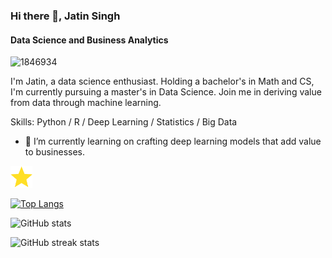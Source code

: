### Hi there 👋, Jatin Singh
#### Data Science and Business Analytics 
![1846934](https://github.com/JatinSingh007/JatinSingh007/assets/54170834/121c9cf0-094e-4113-b25d-6aedda55ed6e)


I'm Jatin, a data science enthusiast. Holding a bachelor's in Math and CS, I'm currently pursuing a master's in Data Science. Join me in deriving value from data through machine learning. 

Skills: Python /  R / Deep Learning / Statistics / Big Data

- 🌱 I’m currently learning on crafting deep learning models that add value to businesses. 


<a href='https://stars.github.com/'><img src='https://raw.githubusercontent.com/acervenky/animated-github-badges/master/assets/starbadge.gif' width='35' height='35'></a> 

[![Top Langs](https://github-readme-stats.vercel.app/api/top-langs/?username=JatinSingh007)](https://github.com/anuraghazra/github-readme-stats)

![GitHub stats](https://github-readme-stats.vercel.app/api?username=JatinSingh007&show_icons=true)  

![GitHub streak stats](https://streak-stats.demolab.com/?user=JatinSingh007)  

